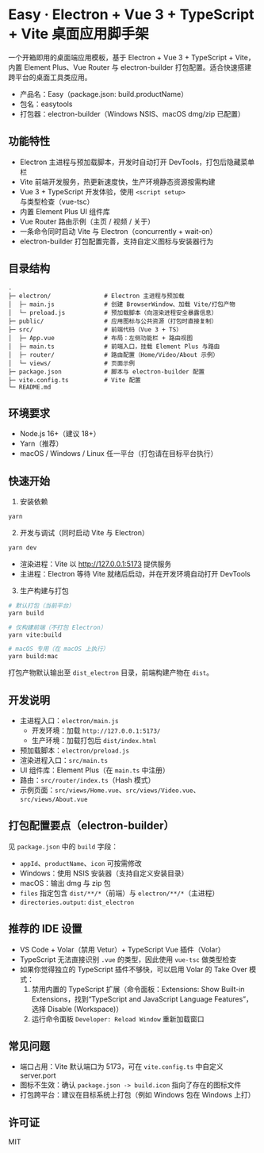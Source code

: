 # Easy · Electron + Vue 3 + TypeScript + Vite 桌面应用脚手架

一个开箱即用的桌面端应用模板，基于 Electron + Vue 3 + TypeScript + Vite，内置 Element Plus、Vue Router 与 electron-builder 打包配置。适合快速搭建跨平台的桌面工具类应用。

- 产品名：Easy（package.json: build.productName）
- 包名：easytools
- 打包器：electron-builder（Windows NSIS、macOS dmg/zip 已配置）

## 功能特性

- Electron 主进程与预加载脚本，开发时自动打开 DevTools，打包后隐藏菜单栏
- Vite 前端开发服务，热更新速度快，生产环境静态资源按需构建
- Vue 3 + TypeScript 开发体验，使用 `<script setup>` 与类型检查（vue-tsc）
- 内置 Element Plus UI 组件库
- Vue Router 路由示例（主页 / 视频 / 关于）
- 一条命令同时启动 Vite 与 Electron（concurrently + wait-on）
- electron-builder 打包配置完善，支持自定义图标与安装器行为

## 目录结构

```
.
├─ electron/               # Electron 主进程与预加载
│  ├─ main.js              # 创建 BrowserWindow、加载 Vite/打包产物
│  └─ preload.js           # 预加载脚本（向渲染进程安全暴露信息）
├─ public/                 # 应用图标与公共资源（打包时直接复制）
├─ src/                    # 前端代码（Vue 3 + TS）
│  ├─ App.vue              # 布局：左侧功能栏 + 路由视图
│  ├─ main.ts              # 前端入口，挂载 Element Plus 与路由
│  ├─ router/              # 路由配置（Home/Video/About 示例）
│  └─ views/               # 页面示例
├─ package.json            # 脚本与 electron-builder 配置
├─ vite.config.ts          # Vite 配置
└─ README.md
```

## 环境要求

- Node.js 16+（建议 18+）
- Yarn（推荐）
- macOS / Windows / Linux 任一平台（打包请在目标平台执行）

## 快速开始

1. 安装依赖

```bash
yarn
```

2. 开发与调试（同时启动 Vite 与 Electron）

```bash
yarn dev
```

- 渲染进程：Vite 以 http://127.0.0.1:5173 提供服务
- 主进程：Electron 等待 Vite 就绪后启动，并在开发环境自动打开 DevTools

3. 生产构建与打包

```bash
# 默认打包（当前平台）
yarn build

# 仅构建前端（不打包 Electron）
yarn vite:build

# macOS 专用（在 macOS 上执行）
yarn build:mac
```

打包产物默认输出至 `dist_electron` 目录，前端构建产物在 `dist`。

## 开发说明

- 主进程入口：`electron/main.js`
  - 开发环境：加载 `http://127.0.0.1:5173/`
  - 生产环境：加载打包后 `dist/index.html`
- 预加载脚本：`electron/preload.js`
- 渲染进程入口：`src/main.ts`
- UI 组件库：Element Plus（在 `main.ts` 中注册）
- 路由：`src/router/index.ts`（Hash 模式）
- 示例页面：`src/views/Home.vue`、`src/views/Video.vue`、`src/views/About.vue`

## 打包配置要点（electron-builder）

见 `package.json` 中的 `build` 字段：
- `appId`、`productName`、`icon` 可按需修改
- Windows：使用 NSIS 安装器（支持自定义安装目录）
- macOS：输出 dmg 与 zip 包
- `files` 指定包含 `dist/**/*`（前端）与 `electron/**/*`（主进程）
- `directories.output`: `dist_electron`

## 推荐的 IDE 设置

- VS Code + Volar（禁用 Vetur）+ TypeScript Vue 插件（Volar）
- TypeScript 无法直接识别 `.vue` 的类型，因此使用 `vue-tsc` 做类型检查
- 如果你觉得独立的 TypeScript 插件不够快，可以启用 Volar 的 Take Over 模式：
  1) 禁用内置的 TypeScript 扩展（命令面板：Extensions: Show Built-in Extensions，找到“TypeScript and JavaScript Language Features”，选择 Disable (Workspace)）
  2) 运行命令面板 `Developer: Reload Window` 重新加载窗口

## 常见问题

- 端口占用：Vite 默认端口为 5173，可在 `vite.config.ts` 中自定义 server.port
- 图标不生效：确认 `package.json -> build.icon` 指向了存在的图标文件
- 打包跨平台：建议在目标系统上打包（例如 Windows 包在 Windows 上打）

## 许可证

MIT
